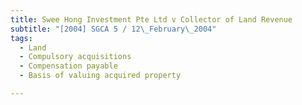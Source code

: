 ```yaml
---
title: Swee Hong Investment Pte Ltd v Collector of Land Revenue
subtitle: "[2004] SGCA 5 / 12\_February\_2004"
tags:
  - Land
  - Compulsory acquisitions
  - Compensation payable
  - Basis of valuing acquired property

---
```



